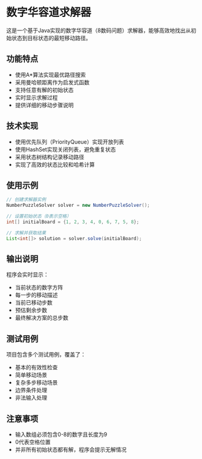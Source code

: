 # 数字华容道求解器

这是一个基于Java实现的数字华容道（8数码问题）求解器，能够高效地找出从初始状态到目标状态的最短移动路径。

## 功能特点

- 使用A*算法实现最优路径搜索
- 采用曼哈顿距离作为启发式函数
- 支持任意有解的初始状态
- 实时显示求解过程
- 提供详细的移动步骤说明

## 技术实现

- 使用优先队列（PriorityQueue）实现开放列表
- 使用HashSet实现关闭列表，避免重复状态
- 采用状态树结构记录移动路径
- 实现了高效的状态比较和哈希计算

## 使用示例

```java
// 创建求解器实例
NumberPuzzleSolver solver = new NumberPuzzleSolver();

// 设置初始状态（0表示空格）
int[] initialBoard = {1, 2, 3, 4, 0, 6, 7, 5, 8};

// 求解并获取结果
List<int[]> solution = solver.solve(initialBoard);
```

## 输出说明

程序会实时显示：
- 当前状态的数字方阵
- 每一步的移动描述
- 当前已移动步数
- 预估剩余步数
- 最终解决方案的总步数

## 测试用例

项目包含多个测试用例，覆盖了：
- 基本的有效性检查
- 简单移动场景
- 复杂多步移动场景
- 边界条件处理
- 非法输入处理

## 注意事项

- 输入数组必须包含0-8的数字且长度为9
- 0代表空格位置
- 并非所有初始状态都有解，程序会提示无解情况
